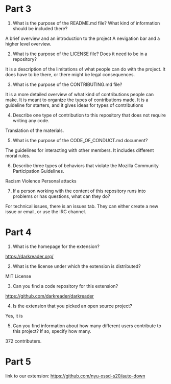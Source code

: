 # Part 3
1. What is the purpose of the README.md file? What kind of information should be included there?

A brief overview and an introduction to the project
A nevigation bar and a higher level overview. 

2. What is the purpose of the LICENSE file? Does it need to be in a repository?

It is a description of the limitations of what people can do with the project. It does have to be there, or there might be legal consequences. 

3. What is the purpose of the CONTRIBUTING.md file?

It is a more detailed overview of what kind of contributions people can make. It is meant to organize the types of contributions made. It is a guideline for starters, and it gives ideas for types of contributions

4. Describe one type of contribution to this repository that does not require writing any code.

Translation of the materials. 

5. What is the purpose of the CODE_OF_CONDUCT.md document?

The guidelines for interacting with other members. It includes different moral rules. 

6. Describe three types of behaviors that violate the Mozilla Community Participation Guidelines.

Racism
Violence
Personal attacks 

7. If a person working with the content of this repository runs into problems or has questions, what can they do?

For technical issues, there is an issues tab. They can either create a new issue or email, or use the IRC channel. 

# Part 4
1. What is the homepage for the extension?

https://darkreader.org/

2. What is the license under which the extension is distributed?

MIT License

3. Can you find a code repository for this extension?

https://github.com/darkreader/darkreader

4. Is the extension that you picked an open source project?

Yes, it is

5. Can you find information about how many different users contribute to this project? If so, specify how many.

372 contributers. 

# Part 5
link to our extension: https://github.com/nyu-ossd-s20/auto-down
